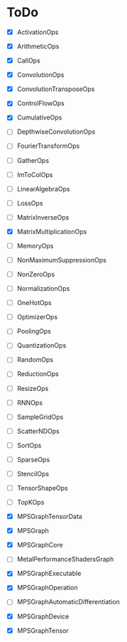 # ToDo

- [x] ActivationOps
- [x] ArithmeticOps
- [x] CallOps
- [x] ConvolutionOps
- [x] ConvolutionTransposeOps
- [x] ControlFlowOps
- [x] CumulativeOps
- [ ] DepthwiseConvolutionOps
- [ ] FourierTransformOps
- [ ] GatherOps
- [ ] ImToColOps
- [ ] LinearAlgebraOps
- [ ] LossOps
- [ ] MatrixInverseOps
- [x] MatrixMultiplicationOps
- [ ] MemoryOps
- [ ] NonMaximumSuppressionOps
- [ ] NonZeroOps
- [ ] NormalizationOps
- [ ] OneHotOps
- [ ] OptimizerOps
- [ ] PoolingOps
- [ ] QuantizationOps
- [ ] RandomOps
- [ ] ReductionOps
- [ ] ResizeOps
- [ ] RNNOps
- [ ] SampleGridOps
- [ ] ScatterNDOps
- [ ] SortOps
- [ ] SparseOps
- [ ] StencilOps
- [ ] TensorShapeOps
- [ ] TopKOps


- [x] MPSGraphTensorData
- [x] MPSGraph
- [x] MPSGraphCore
- [ ] MetalPerformanceShadersGraph
- [x] MPSGraphExecutable
- [x] MPSGraphOperation
- [ ] MPSGraphAutomaticDifferentiation
- [x] MPSGraphDevice
- [x] MPSGraphTensor
